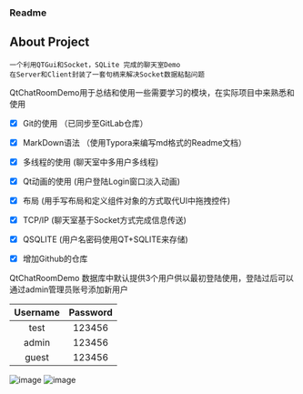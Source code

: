 ### Readme

## About Project
```
一个利用QTGui和Socket，SQLite 完成的聊天室Demo
在Server和Client封装了一套句柄来解决Socket数据粘黏问题
```


QtChatRoomDemo用于总结和使用一些需要学习的模块，在实际项目中来熟悉和使用

- [x] Git的使用  （已同步至GitLab仓库）
- [x] MarkDown语法 （使用Typora来编写md格式的Readme文档）
- [x] 多线程的使用 (聊天室中多用户多线程)
- [x] Qt动画的使用 (用户登陆Login窗口淡入动画)
- [x] 布局 (用手写布局和定义组件对象的方式取代UI中拖拽控件)
- [x] TCP/IP (聊天室基于Socket方式完成信息传送)
- [x] QSQLITE (用户名密码使用QT+SQLITE来存储)
- [x] 增加Github的仓库


QtChatRoomDemo 数据库中默认提供3个用户供以最初登陆使用，登陆过后可以通过admin管理员账号添加新用户

| Username | Password |
| :------: | :------: |
|   test   |  123456  |
|  admin   |  123456  |
|  guest   |  123456  |

![image](https://user-images.githubusercontent.com/30315297/140594776-f58193dd-9bcc-40f2-b089-eb6b6258eab9.png)
![image](https://user-images.githubusercontent.com/30315297/140594872-6570d7e0-afa1-46ca-bbaa-eea08804c880.png)
